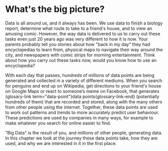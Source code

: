 # What's the big picture?

Data is all around us, and it always has been. We use data to finish a biology report, determine what route to take to a friend's house, and to view an amusing comic.
However, the way data is delivered to us to carry out these tasks even just 20 years ago was very different to how it is now.
Your parents probably tell you stories about how "back in my day” they had encyclopedias to learn from, physical maps to navigate their way around the city, and newspapers with comic strips for morning entertainment.
Think about how you carry out these tasks now, would you know how to use an encyclopedia?

With each day that passes, hundreds of millions of data points are being generated and collected in a variety of different mediums.
When you search for penguins and end up on Wikipedia, get directions to your friend's house on Google Maps or react to someone’s meme on Facebook, that generates {glosary-link term="data-point"}data points{glossary-link-end} (potentially hundreds of them) that are recorded and stored, along with the many others from other people using the internet.
Together, these data points are used to work out patterns and trends to more accurately predict user behaviour.
These predictions are used by companies in many ways, for example to make whatever you search for online easier to find.

"Big Data" is the result of you, and millions of other people, generating data. In this chapter we look at the journey these data points take, how they are used, and why we are interested in it in the first place.
